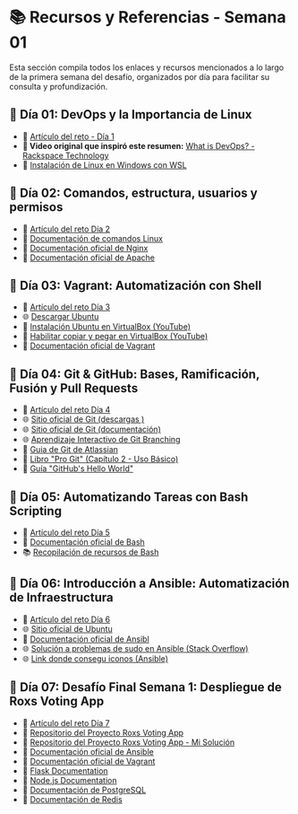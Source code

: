 # 📚 Recursos y Referencias - Semana 01

Esta sección compila todos los enlaces y recursos mencionados a lo largo de la primera semana del desafío, organizados por día para facilitar su consulta y profundización.

## 📅 Día 01: DevOps y la Importancia de Linux

- 🧠 [Artículo del reto - Día 1](https://90daysdevops.295devops.com/semana-01/dia1/)
- **🎥 Video original que inspiró este resumen:** [What is DevOps? - Rackspace Technology](https://youtu.be/_I94-tJlovg?si=hCYGE-unV8DE6wdJ)
- 📄 [Instalación de Linux en Windows con WSL](https://learn.microsoft.com/es-es/windows/wsl/install)

## 📅 Día 02: Comandos, estructura, usuarios y permisos

- 🧠 [Artículo del reto Día 2](https://90daysdevops.295devops.com/semana-01/dia2#-desplegando-un-hola-mundo-en-apache)
- 📄 [Documentación de comandos Linux](https://linux.die.net/man/)
- 📄 [Documentación oficial de Nginx](https://nginx.org/en/docs/)
- 📄 [Documentación oficial de Apache](https://httpd.apache.org/docs/)

## 📅 Día 03: Vagrant: Automatización con Shell

- 🧠 [Artículo del reto Día 3](https://90daysdevops.295devops.com/semana-01/dia3/#%EF%B8%8F-tu-primer-vagrantfile)
- 🌐 [Descargar Ubuntu](https://ubuntu.com/download/desktop)
- 🎥 [Instalación Ubuntu en VirtualBox (YouTube)](https://youtu.be/58UgwGzUeq8?si=PcbGjHTXf1ol-EF9)
- 🎥 [Habilitar copiar y pegar en VirtualBox (YouTube)](https://youtu.be/-Xf5slaCZNs?si=nb4D6VyCFqCckgB-)
- 📄 [Documentación oficial de Vagrant](https://developer.hashicorp.com/vagrant/docs)

## 📅 Día 04: Git & GitHub: Bases, Ramificación, Fusión y Pull Requests

- 🧠 [Artículo del reto Día 4](https://90daysdevops.295devops.com/semana-01/dia4/)
- 🌐 [Sitio oficial de Git (descargas )](https://git-scm.com/downloads)
- 🌐 [Sitio oficial de Git (documentación)](https://git-scm.com/docs)
- 🌐 [Aprendizaje Interactivo de Git Branching](https://learngitbranching.js.org/?locale=es_ES)
- 📄 [Guia de Git de Atlassian](https://www.atlassian.com/git)
- 📖 [Libro "Pro Git" (Capítulo 2 - Uso Básico)](https://git-scm.com/book/en/v2)
- 🚀 [Guía "GitHub's Hello World"](https://docs.github.com/en/get-started/quickstart/hello-world)

## 📅 Día 05: Automatizando Tareas con Bash Scripting

- 🧠 [Artículo del reto Día 5](https://90daysdevops.295devops.com/semana-01/dia5)
- 📄 [Documentación oficial de Bash](https://www.gnu.org/software/bash/manual/bash.html)
- 📚 [Recopilación de recursos de Bash](https://github.com/awesome-lists/awesome-bash)

## 📅 Día 06: Introducción a Ansible: Automatización de Infraestructura

- 🧠 [Artículo del reto Día 6](https://90daysdevops.295devops.com/semana-01/dia6)
- 🌐 [Sitio oficial de Ubuntu](https://ubuntu.com/download/desktop)
- 📄 [Documentación oficial de Ansibl](https://docs.ansible.com/)
- 🌐 [Solución a problemas de sudo en Ansible (Stack Overflow)](https://stackoverflow.com/questions/16408877/jenkins-fails-while-restarting-my-sql-sudo-no-tty-present-and-no-askpass-progr)
- 🌐 [Link donde consegu iconos (Ansible)](https://github.com/benc-uk/icon-collection)

## 📅 Día 07: Desafío Final Semana 1: Despliegue de Roxs Voting App

- 🧠 [Artículo del reto Día 7](https://www.google.com/search?q=https://90daysdevops.295devops.com/semana-1/dia7)
- 🔗 [Repositorio del Proyecto Roxs Voting App](https://github.com/roxsross/roxs-devops-project90)
- 🔗 [Repositorio del Proyecto Roxs Voting App - Mi Solución](https://github.com/moises-cisneros/roxs-devops-project90)
- 📘 [Documentación oficial de Ansible](https://docs.ansible.com/)
- 📘 [Documentación oficial de Vagrant](https://www.vagrantup.com/docs)
- 📘 [Flask Documentation](https://flask.palletsprojects.com/)
- 📘 [Node.js Documentation](https://nodejs.org/docs)
- 📘 [Documentación de PostgreSQL](https://www.postgresql.org/docs/)
- 📘 [Documentación de Redis](https://redis.io/docs/)
